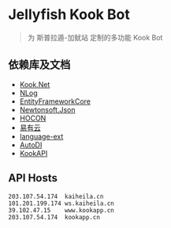 # Jellyfish Kook Bot

> 为 斯普拉遁-加鱿站 定制的多功能 Kook Bot

## 依赖库及文档

* [Kook.Net](https://kooknet.dev/index.html)
* [NLog](https://nlog-project.org/)
* [EntityFrameworkCore](https://docs.microsoft.com/zh-cn/ef/core/)
* [Newtonsoft.Json](https://www.newtonsoft.com/json)
* [HOCON](https://github.com/akkadotnet/HOCON)
* [易有云](https://doc.linkease.com/)
* [language-ext](https://github.com/louthy/language-ext)
* [AutoDI](https://github.com/Keboo/AutoDI/wiki/Quick-Start)
* [KookAPI](https://developer.kookapp.cn/doc/reference)

## API Hosts

```hosts
203.107.54.174  kaiheila.cn
101.201.199.174 ws.kaiheila.cn
39.102.47.15    www.kookapp.cn
203.107.54.174  kookapp.cn
```
